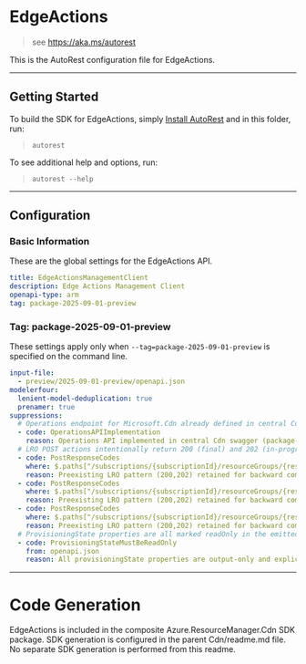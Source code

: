# EdgeActions

> see https://aka.ms/autorest

This is the AutoRest configuration file for EdgeActions.

---

## Getting Started

To build the SDK for EdgeActions, simply [Install AutoRest](https://aka.ms/autorest/install) and in this folder, run:

> `autorest`

To see additional help and options, run:

> `autorest --help`

---

## Configuration

### Basic Information

These are the global settings for the EdgeActions API.

``` yaml
title: EdgeActionsManagementClient
description: Edge Actions Management Client
openapi-type: arm
tag: package-2025-09-01-preview
```

### Tag: package-2025-09-01-preview

These settings apply only when `--tag=package-2025-09-01-preview` is specified on the command line.

```yaml $(tag) == 'package-2025-09-01-preview'
input-file:
  - preview/2025-09-01-preview/openapi.json
modelerfour:
  lenient-model-deduplication: true
  prenamer: true
suppressions:
  # Operations endpoint for Microsoft.Cdn already defined in central Cdn swagger, not duplicated here
  - code: OperationsAPIImplementation
    reason: Operations API implemented in central Cdn swagger (package-preview-2025-09) for provider Microsoft.Cdn.
  # LRO POST actions intentionally return 200 (final) and 202 (in-progress) matching 2024-07-22-preview baseline.
  - code: PostResponseCodes
    where: $.paths["/subscriptions/{subscriptionId}/resourceGroups/{resourceGroupName}/providers/Microsoft.Cdn/edgeActions/{edgeActionName}/addAttachment"].post
    reason: Preexisting LRO pattern (200,202) retained for backward compatibility with 2024-07-22-preview.
  - code: PostResponseCodes
    where: $.paths["/subscriptions/{subscriptionId}/resourceGroups/{resourceGroupName}/providers/Microsoft.Cdn/edgeActions/{edgeActionName}/deleteAttachment"].post
    reason: Preexisting LRO pattern (200,202) retained for backward compatibility with 2024-07-22-preview.
  - code: PostResponseCodes
    where: $.paths["/subscriptions/{subscriptionId}/resourceGroups/{resourceGroupName}/providers/Microsoft.Cdn/edgeActions/{edgeActionName}/versions/{version}/swapDefault"].post
    reason: Preexisting LRO pattern (200,202) retained for backward compatibility with 2024-07-22-preview.
  # ProvisioningState properties are all marked readOnly in the emitted spec. File-scoped suppression to cover all occurrences.
  - code: ProvisioningStateMustBeReadOnly
    from: openapi.json
    reason: All provisioningState properties are output-only and explicitly marked readOnly in the definitions section.
```

---

# Code Generation

EdgeActions is included in the composite Azure.ResourceManager.Cdn SDK package.
SDK generation is configured in the parent Cdn/readme.md file.
No separate SDK generation is performed from this readme.

